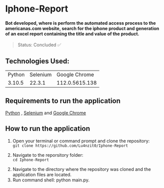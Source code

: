 <h1>Iphone-Report</h1>

#### Bot developed, where is perform the automated access process to the americanas.com website, search for the iphone product and generation of an excel report containing the title and value of the product.
 
> Status: Concluded ✅

## Technologies Used:
<table>
 <tr>
  <td>Python</td>
  <td>Selenium</td>
  <td>Google Chrome</td>
 </tr>
 <tr>
  <td>3.10.5</td>
  <td>22.3.1</td>
  <td>112.0.5615.138</td>
 </tr>
</table>

## Requirements to run the application

<a href="https://www.python.org/downloads/" rel="nofollow">Python</a>
,
<a href="https://www.selenium.dev/" rel="nofollow">Selenium</a>
and 
<a href="https://www.google.com/chrome/" rel="nofollow">Google Chrome</a>

## How to run the application
<ol>
 <li> 
  <p dir="auto">
   Open your terminal or command prompt and clone the repository:
<br>
<code>git clone https://github.com/Lu4nzit0/Iphone-Report</code>
<br>
  </p>
 </li>
 <li> 
  <p dir="auto">
   Navigate to the reporsitory folder:
<br>
<code>cd Iphone-Report</code>
<br>
  </p>
 </li>
</ol>


2) Navigate to the directory where the repository was cloned and the application files are located.
3) Run command shell: python main.py.

